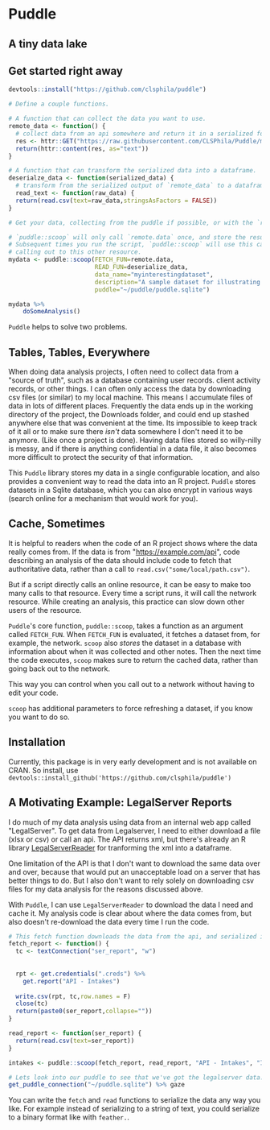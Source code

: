 # Puddle 

## A tiny data lake

## Get started right away

```R
devtools::install("https://github.com/clsphila/puddle")

# Define a couple functions.

# A function that can collect the data you want to use.
remote_data <- function() { 
  # collect data from an api somewhere and return it in a serialized format, like text ... 
  res <- httr::GET("https://raw.githubusercontent.com/CLSPhila/Puddle/main/inst/extdata/sample.csv")
  return(httr::content(res, as="text"))
}

# A function that can transform the serialized data into a dataframe.
deserialze_data <- function(serialized_data) { 
  # transform from the serialized output of `remote_data` to a dataframe
  read_text <- function(raw_data) {
  return(read.csv(text=raw_data,stringsAsFactors = FALSE))
}

# Get your data, collecting from the puddle if possible, or with the `remote_data` function if necessary.

# `puddle::scoop` will only call `remote.data` once, and store the results in a tiny data lake. 
# Subsequent times you run the script, `puddle::scoop` will use this cached copy of the data instead of 
# calling out to this other resource.  
mydata <- puddle::scoop(FETCH_FUN=remote.data, 
                        READ_FUN=deserialize_data, 
                        data_name="myinterestingdataset", 
                        description="A sample dataset for illustrating Puddle.", 
                        puddle="~/puddle/puddle.sqlite")

mydata %>%
    doSomeAnalysis()
```

`Puddle` helps to solve two problems. 

## Tables, Tables, Everywhere

When doing data analysis projects, I often need to collect data from a "source of truth", such as a database containing user records. client activity records, or other things. I can often only access the data by downloading csv files (or similar) to my local machine. This means I accumulate files of data in lots of different places. Frequently the data ends up in the working directory of the project, the Downloads folder, and could end up stashed anywhere else that was convenient at the time. Its impossible to keep track of it all or to make sure there _isn't_ data somewhere I don't need it to be anymore. (Like once a project is done). Having data files stored so willy-nilly is messy, and if there is anything confidential in a data file, it also becomes more difficult to protect the security of that information.

This `Puddle` library stores my data in a single configurable location, and also provides a convenient way to read the data into an R project. `Puddle` stores datasets in a Sqlite database, which you can also encrypt in various ways (search online for a mechanism that would work for you).

## Cache, Sometimes

It is helpful to readers when the code of an R project shows where the data really comes from. If the data is from "https://example.com/api", code describing an analysis of the data should include code to fetch that authoritative data, rather than a call to `read.csv("some/local/path.csv")`. 

But if a script directly calls an online resource, it can be easy to make too many calls to that resource. Every time a script runs, it will call the network resource. While creating an analysis, this practice can slow down other users of the resource. 

`Puddle`'s core function, `puddle::scoop`, takes a function as an argument called `FETCH_FUN`. When `FETCH_FUN` is evaluated, it fetches a dataset from, for example, the network. `scoop` also _stores_ the dataset in a database with information about when it was collected and other notes. Then the next time the code executes, `scoop` makes sure to return the cached data, rather than going back out to the network.

This way you can control when you call out to a network without having to edit your code. 

`scoop` has additional parameters to force refreshing a dataset, if you know you want to do so. 

## Installation

Currently, this package is in very early development and is not available on CRAN. So install, use `devtools::install_github('https://github.com/clsphila/puddle')`

## A Motivating Example: LegalServer Reports

I do much of my data analysis using data from an internal web app called "LegalServer". To get data from Legalserver, I need to either download a file (xlsx or csv) or call an api. The API returns xml, but there's already an R library [LegalServerReader](https://github.com/CLSPhila/LegalServerReader) for tranforming the xml into a dataframe. 

One limitation of the API is that I don't want to download the same data over and over, because that would put an unacceptable load on a server that has better things to do. But I also don't want to rely solely on downloading csv files for my data analysis for the reasons discussed above.

With `Puddle`, I can use `LegalServerReader` to download the data I need and cache it. My analysis code is clear about where the data comes from, but also doesn't re-download the data every time I run the code. 

```r
# This fetch function downloads the data from the api, and serialized it to text.
fetch_report <- function() {
  tc <- textConnection("ser_report", "w")
  
  
  rpt <- get.credentials(".creds") %>%
    get.report("API - Intakes")
  
  write.csv(rpt, tc,row.names = F)
  close(tc)
  return(paste0(ser_report,collapse=""))
}

read_report <- function(ser_report) {
  return(read.csv(text=ser_report))
}

intakes <- puddle::scoop(fetch_report, read_report, "API - Intakes", "Intakes today.", puddle="~/puddle.sqlite")

# Lets look into our puddle to see that we've got the legalserver data.
get_puddle_connection("~/puddle.sqlite") %>% gaze
```

You can write the `fetch` and `read` functions to serialize the data any way you like. For example instead of serializing to a string of text, you could serialize to a binary format like with `feather.`. 


